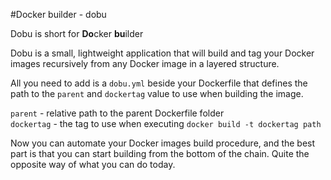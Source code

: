 #Docker builder - dobu

Dobu is short for **Do**cker **bu**ilder

Dobu is a small, lightweight application that will build and tag your Docker images recursively from any Docker image in a layered structure.

All you need to add is a `dobu.yml` beside your Dockerfile that defines the path to the `parent` and `dockertag` value to use when building the image.

`parent` - relative path to the parent Dockerfile folder  
`dockertag` - the tag to use when executing `docker build -t dockertag path`

Now you can automate your Docker images build procedure, and the best part is that you can start building from the bottom of the chain. Quite the opposite way of what you can do today.
